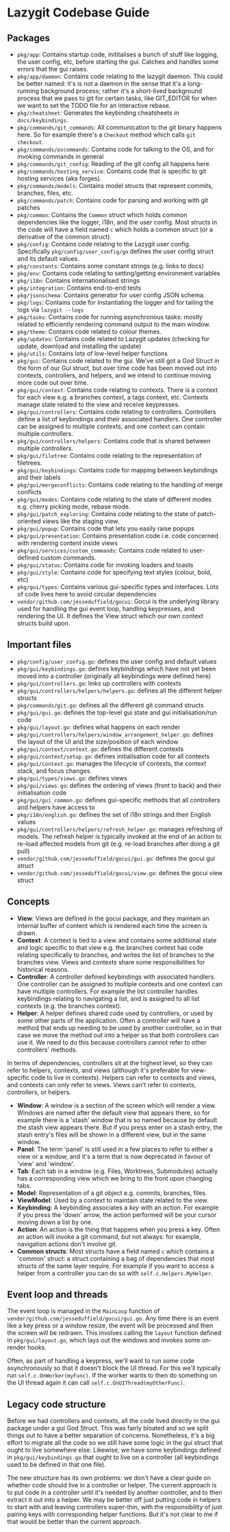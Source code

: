 # Lazygit Codebase Guide

## Packages

* `pkg/app`: Contains startup code, inititalises a bunch of stuff like logging, the user config, etc, before starting the gui. Catches and handles some errors that the gui raises.
* `pkg/app/daemon`: Contains code relating to the lazygit daemon. This could be better named: it's is not a daemon in the sense that it's a long-running background process; rather it's a short-lived background process that we pass to git for certain tasks, like GIT_EDITOR for when we want to set the TODO file for an interactive rebase.
* `pkg/cheatsheet`: Generates the keybinding cheatsheets in `docs/keybindings`.
* `pkg/commands/git_commands`: All communication to the git binary happens here. So for example there's a `Checkout` method which calls `git checkout`.
* `pkg/commands/oscommands`: Contains code for talking to the OS, and for invoking commands in general
* `pkg/commands/git_config`: Reading of the git config all happens here.
* `pkg/commands/hosting_service`: Contains code that is specific to git hosting services (aka forges).
* `pkg/commands/models`: Contains model structs that represent commits, branches, files, etc.
* `pkg/commands/patch`: Contains code for parsing and working with git patches
* `pkg/common`: Contains the `Common` struct which holds common dependencies like the logger, i18n, and the user config. Most structs in the code will have a field named `c` which holds a common struct (or a derivative of the common struct).
* `pkg/config`: Contains code relating to the Lazygit user config. Specifically `pkg/config/user_config/go` defines the user config struct and its default values.
* `pkg/constants`: Contains some constant strings (e.g. links to docs)
* `pkg/env`: Contains code relating to setting/getting environment variables
* `pkg/i18n`: Contains internationalised strings
* `pkg/integration`: Contains end-to-end tests
* `pkg/jsonschema`: Contains generator for user config JSON schema.
* `pkg/logs`: Contains code for instantiating the logger and for tailing the logs via `lazygit --logs`
* `pkg/tasks`: Contains code for running asynchronous tasks: mostly related to efficiently rendering command output to the main window.
* `pkg/theme`: Contains code related to colour themes.
* `pkg/updates`: Contains code related to Lazygit updates (checking for update, download and installing the update)
* `pkg/utils`: Contains lots of low-level helper functions
* `pkg/gui`: Contains code related to the gui. We've still got a God Struct in the form of our Gui struct, but over time code has been moved out into contexts, controllers, and helpers, and we intend to continue moving more code out over time.
* `pkg/gui/context`: Contains code relating to contexts. There is a context for each view e.g. a branches context, a tags context, etc. Contexts manage state related to the view and receive keypresses.
* `pkg/gui/controllers`: Contains code relating to controllers. Controllers define a list of keybindings and their associated handlers. One controller can be assigned to multiple contexts, and one context can contain multiple controllers.
* `pkg/gui/controllers/helpers`: Contains code that is shared between multiple controllers.
* `pkg/gui/filetree`: Contains code relating to the representation of filetrees.
* `pkg/gui/keybindings`: Contains code for mapping between keybindings and their labels
* `pkg/gui/mergeconflicts`: Contains code relating to the handling of merge conflicts
* `pkg/gui/modes`: Contains code relating to the state of different modes e.g. cherry picking mode, rebase mode.
* `pkg/gui/patch_exploring`: Contains code relating to the state of patch-oriented views like the staging view.
* `pkg/gui/popup`: Contains code that lets you easily raise popups
* `pkg/gui/presentation`: Contains presentation code i.e. code concerned with rendering content inside views
* `pkg/gui/services/custom_commands`: Contains code related to user-defined custom commands.
* `pkg/gui/status`: Contains code for invoking loaders and toasts
* `pkg/gui/style`: Contains code for specifying text styles (colour, bold, etc)
* `pkg/gui/types`: Contains various gui-specific types and interfaces. Lots of code lives here to avoid circular dependencies
* `vendor/github.com/jesseduffield/gocui`: Gocui is the underlying library used for handling the gui event loop, handling keypresses, and rendering the UI. It defines the View struct which our own context structs build upon.

## Important files

* `pkg/config/user_config.go`: defines the user config and default values
* `pkg/gui/keybindings.go`: defines keybindings which have not yet been moved into a controller (originally all keybindings were defined here)
* `pkg/gui/controllers.go`: links up controllers with contexts
* `pkg/gui/controllers/helpers/helpers.go`: defines all the different helper structs
* `pkg/commands/git.go`: defines all the different git command structs
* `pkg/gui/gui.go`: defines the top-level gui state and gui initialisation/run code
* `pkg/gui/layout.go`: defines what happens on each render
* `pkg/gui/controllers/helpers/window_arrangement_helper.go`: defines the layout of the UI and the size/position of each window
* `pkg/gui/context/context.go`: defines the different contexts
* `pkg/gui/context/setup.go`: defines initialisation code for all contexts
* `pkg/gui/context.go`: manages the lifecycle of contexts, the context stack, and focus changes.
* `pkg/gui/types/views.go`: defines views
* `pkg/gui/views.go`: defines the ordering of views (front to back) and their initialisation code
* `pkg/gui/gui_common.go`: defines gui-specific methods that all controllers and helpers have access to
* `pkg/i18n/english.go`: defines the set of i18n strings and their English values
* `pkg/gui/controllers/helpers/refresh_helper.go`: manages refreshing of models. The refresh helper is typically invoked at the end of an action to re-load affected models from git (e.g. re-load branches after doing a git pull)
* `vendor/github.com/jesseduffield/gocui/gui.go`: defines the gocui gui struct
* `vendor/github.com/jesseduffield/gocui/view.go`: defines the gocui view struct

## Concepts

* **View**: Views are defined in the gocui package, and they maintain an internal buffer of content which is rendered each time the screen is drawn.
* **Context**: A context is tied to a view and contains some additional state and logic specific to that view e.g. the branches context has code relating specifically to branches, and writes the list of branches to the branches view. Views and contexts share some responsibilities for historical reasons.
* **Controller**: A controller defined keybindings with associated handlers. One controller can be assigned to multiple contexts and one context can have multiple controllers. For example the list controller handles keybindings relating to navigating a list, and is assigned to all list contexts (e.g. the branches context).
* **Helper**: A helper defines shared code used by controllers, or used by some other parts of the application. Often a controller will have a method that ends up needing to be used by another controller, so in that case we move the method out into a helper so that both controllers can use it. We need to do this because controllers cannot refer to other controllers' methods.

In terms of dependencies, controllers sit at the highest level, so they can refer to helpers, contexts, and views (although it's preferable for view-specific code to live in contexts). Helpers can refer to contexts and views, and contexts can only refer to views. Views can't refer to contexts, controllers, or helpers.

* **Window**: A window is a section of the screen which will render a view. Windows are named after the default view that appears there, so for example there is a 'stash' window that is so named because by default the stash view appears there. But if you press enter on a stash entry, the stash entry's files will be shown in a different view, but in the same window.
* **Panel**: The term 'panel' is still used in a few places to refer to either a view or a window, and it's a term that is now deprecated in favour of 'view' and 'window'.
* **Tab**: Each tab in a window (e.g. Files, Worktrees, Submodules) actually has a corresponding view which we bring to the front upon changing tabs.
* **Model**: Representation of a git object e.g. commits, branches, files.
* **ViewModel**: Used by a context to maintain state related to the view.
* **Keybinding**: A keybinding associates a _key_ with an _action_. For example if you press the 'down' arrow, the action performed will be your cursor moving down a list by one.
* **Action**: An action is the thing that happens when you press a key. Often an action will invoke a git command, but not always: for example, navigation actions don't involve git.
* **Common structs**: Most structs have a field named `c` which contains a 'common' struct: a struct containing a bag of dependencies that most structs of the same layer require. For example if you want to access a helper from a controller you can do so with `self.c.Helpers.MyHelper`.

## Event loop and threads

The event loop is managed in the `MainLoop` function of `vendor/github.com/jesseduffield/gocui/gui.go`. Any time there is an event like a key press or a window resize, the event will be processed and then the screen will be redrawn. This involves calling the `layout` function defined in `pkg/gui/layout.go`, which lays out the windows and invokes some on-render hooks.

Often, as part of handling a keypress, we'll want to run some code asynchronously so that it doesn't block the UI thread. For this we'll typically run `self.c.OnWorker(myFunc)`. If the worker wants to then do something on the UI thread again it can call `self.c.OnUIThread(myOtherFunc)`.

## Legacy code structure

Before we had controllers and contexts, all the code lived directly in the gui package under a gui God Struct. This was fairly bloated and so we split things out to have a better separation of concerns. Nonetheless, it's a big effort to migrate all the code so we still have some logic in the gui struct that ought to live somewhere else. Likewise, we have some keybindings defined in `pkg/gui/keybindings.go` that ought to live on a controller (all keybindings used to be defined in that one file).

The new structure has its own problems: we don't have a clear guide on whether code should live in a controller or helper. The current approach is to put code in a controller until it's needed by another controller, and to then extract it out into a helper. We may be better off just putting code in helpers to start with and leaving controllers super-thin, with the responsibility of just pairing keys with corresponding helper functions. But it's not clear to me if that would be better than the current approach.

